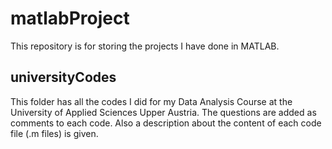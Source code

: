 # matlabProject
This repository is for storing the projects I have done in MATLAB. 
## universityCodes
This folder has all the codes I did for my Data Analysis Course at the University of Applied Sciences Upper Austria. The questions are added as comments to each code. Also a description about the content of each code file (.m files) is given.
